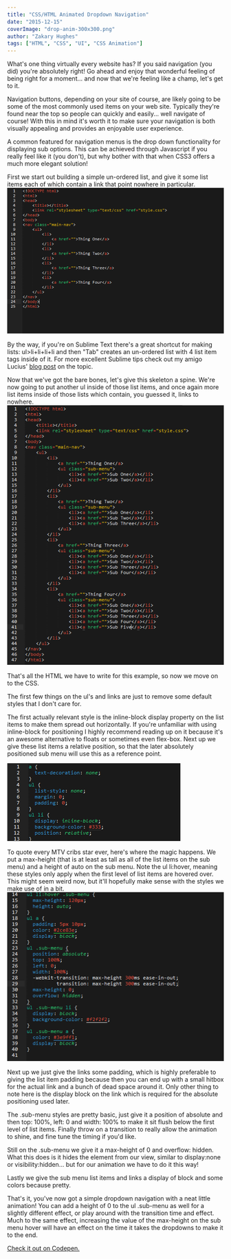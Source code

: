 ```yaml
---
title: "CSS/HTML Animated Dropdown Navigation"
date: "2015-12-15"
coverImage: "drop-anim-300x300.png"
author: "Zakary Hughes"
tags: ["HTML", "CSS", "UI", "CSS Animation"]
---
```


What's one thing virtually every website has? If you said navigation (you did) you're absolutely right! Go ahead and enjoy that wonderful feeling of being right for a moment... and now that we're feeling like a champ, let's get to it.

Navigation buttons, depending on your site of course, are likely going to be some of the most commonly used items on your web site. Typically they're found near the top so people can quickly and easily... well navigate of course! With this in mind it's worth it to make sure your navigation is both visually appealing and provides an enjoyable user experience.

A common featured for navigation menus is the drop down functionality for displaying sub options. This can be achieved through Javascript if you really feel like it (you don't), but why bother with that when CSS3 offers a much more elegant solution!

First we start out building a simple un-ordered list, and give it some list items each of which contain a link that point nowhere in particular.  
![dropdownscreen1](dropdownScreen1.png)

By the way, if you're on Sublime Text there's a great shortcut for making lists: ul>li+li+li+li and then "Tab" creates an un-ordered list with 4 list item tags inside of it. For more excellent Sublime tips check out my amigo Lucius' [blog post](/beginners-guide-for-sublime-text/) on the topic.

Now that we've got the bare bones, let's give this skeleton a spine. We're now going to put another ul inside of those list items, and once again more list items inside of those lists which contain, you guessed it, links to nowhere.  
![dropdownscreen2](dropdownScreen2.png)

That's all the HTML we have to write for this example, so now we move on to the CSS.

The first few things on the ul's and links are just to remove some default styles that I don't care for.

The first actually relevant style is the inline-block display property on the list items to make them spread out horizontally. If you're unfamiliar with using inline-block for positioning I highly recommend reading up on it because it's an awesome alternative to floats or sometimes even flex-box. Next up we give these list items a relative position, so that the later absolutely positioned sub menu will use this as a reference point.

![dropdownscreen3](dropdownScreen3.png)

To quote every MTV cribs star ever, here's where the magic happens. We put a max-height (that is at least as tall as all of the list items on the sub menu) and a height of auto on the sub menu. Note the ul li:hover, meaning these styles only apply when the first level of list items are hovered over. This might seem weird now, but it'll hopefully make sense with the styles we make use of in a bit.  
![dropdownscreen4](dropdownScreen4.png)

Next up we just give the links some padding, which is highly preferable to giving the list item padding because then you can end up with a small hitbox for the actual link and a bunch of dead space around it. Only other thing to note here is the display block on the link which is required for the absolute positioning used later.

The .sub-menu styles are pretty basic, just give it a position of absolute and then top: 100%, left: 0 and width: 100% to make it sit flush below the first level of list items. Finally throw on a transition to really allow the animation to shine, and fine tune the timing if you'd like.

Still on the .sub-menu we give it a max-height of 0 and overflow: hidden. What this does is it hides the element from our view, similar to display:none or visibility:hidden... but for our animation we have to do it this way!

Lastly we give the sub menu list items and links a display of block and some colors because pretty.

That's it, you've now got a simple dropdown navigation with a neat little animation! You can add a height of 0 to the ul .sub-menu as well for a slightly different effect, or play around with the transition time and effect. Much to the same effect, increasing the value of the max-height on the sub menu hover will have an effect on the time it takes the dropdowns to make it to the end.

[Check it out on Codepen.](https://codepen.io/anon/pen/bVKEwK)
